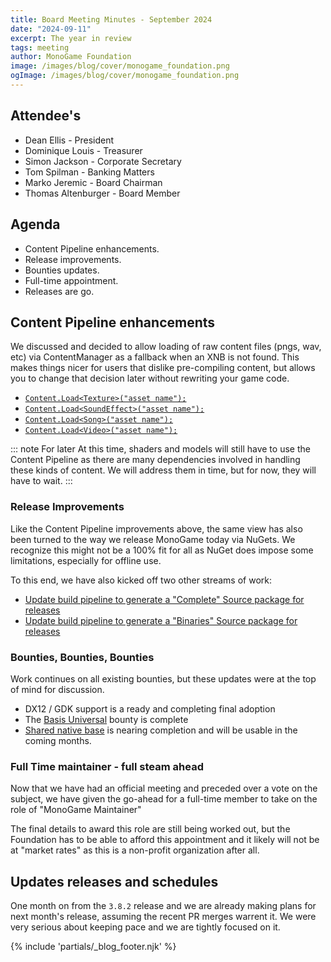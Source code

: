 ```yaml
---
title: Board Meeting Minutes - September 2024
date: "2024-09-11"
excerpt: The year in review
tags: meeting
author: MonoGame Foundation
image: /images/blog/cover/monogame_foundation.png
ogImage: /images/blog/cover/monogame_foundation.png
---
```


## Attendee's

- Dean Ellis - President
- Dominique Louis - Treasurer
- Simon Jackson - Corporate Secretary
- Tom Spilman - Banking Matters
- Marko Jeremic - Board Chairman
- Thomas Altenburger - Board Member

## Agenda

- Content Pipeline enhancements.
- Release improvements.
- Bounties updates.
- Full-time appointment.
- Releases are go.

## Content Pipeline enhancements

We discussed and decided to allow loading of raw content files (pngs, wav, etc) via ContentManager as a fallback when an XNB is not found. This makes things nicer for users that dislike pre-compiling content, but allows you to change that decision later without rewriting your game code.

- [`Content.Load<Texture>("asset name");`](https://github.com/MonoGame/MonoGame/issues/8481)
- [`Content.Load<SoundEffect>("asset name");`](https://github.com/MonoGame/MonoGame/issues/8482)
- [`Content.Load<Song>("asset name");`](https://github.com/MonoGame/MonoGame/issues/8483)
- [`Content.Load<Video>("asset name");`](https://github.com/MonoGame/MonoGame/issues/8484)

::: note For later
At this time, shaders and models will still have to use the Content Pipeline as there are many dependencies involved in handling these kinds of content.  We will address them in time, but for now, they will have to wait.
:::

### Release Improvements

Like the Content Pipeline improvements above, the same view has also been turned to the way we release MonoGame today via NuGets.  We recognize this might not be a 100% fit for all as NuGet does impose some limitations, especially for offline use.

To this end, we have also kicked off two other streams of work:

- [Update build pipeline to generate a "Complete" Source package for releases](https://github.com/MonoGame/MonoGame/issues/8485)
- [Update build pipeline to generate a "Binaries" Source package for releases](https://github.com/MonoGame/MonoGame/issues/8486)

### Bounties, Bounties, Bounties

Work continues on all existing bounties, but these updates were at the top of mind for discussion.

- DX12 / GDK support is a ready and completing final adoption
- The [Basis Universal](https://github.com/MonoGame/MonoGame/pull/8456) bounty is complete
- [Shared native base](https://github.com/MonoGame/MonoGame/issues/8242) is nearing completion and will be usable in the coming months.

### Full Time maintainer - full steam ahead

Now that we have had an official meeting and preceded over a vote on the subject, we have given the go-ahead for a full-time member to take on the role of "MonoGame Maintainer"

The final details to award this role are still being worked out, but the Foundation has to be able to afford this appointment and it likely will not be at "market rates" as this is a non-profit organization after all.

## Updates releases and schedules

One month on from the `3.8.2` release and we are already making plans for next month's release, assuming the recent PR merges warrent it.  We were very serious about keeping pace and we are tightly focused on it.

{% include 'partials/_blog_footer.njk' %}
